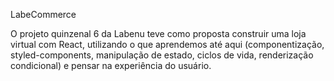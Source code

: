 LabeCommerce

O projeto quinzenal 6 da Labenu teve como proposta construir uma loja virtual com React, utilizando o que aprendemos até aqui (componentização, styled-components, manipulação de estado, ciclos de vida, renderização condicional) e pensar na experiência do usuário.
